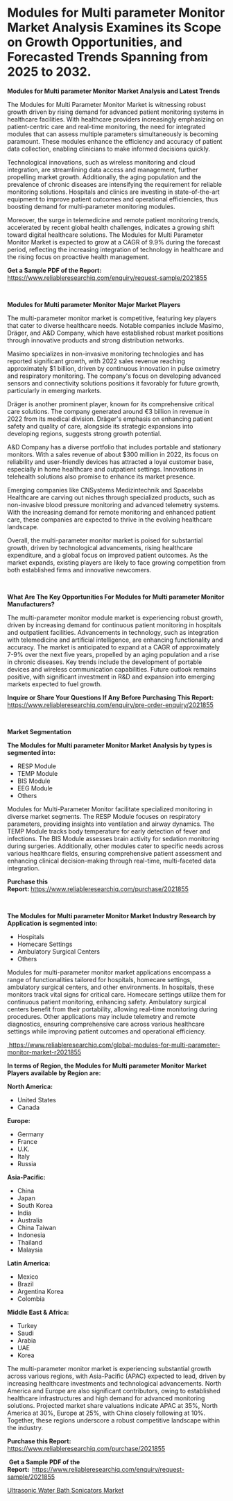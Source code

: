 <p><h1>Modules for Multi parameter Monitor Market Analysis Examines its Scope on Growth Opportunities, and Forecasted Trends Spanning from 2025 to 2032.</h1></p><p><strong>Modules for Multi parameter Monitor Market Analysis and Latest Trends</strong></p>
<p><p>The Modules for Multi Parameter Monitor Market is witnessing robust growth driven by rising demand for advanced patient monitoring systems in healthcare facilities. With healthcare providers increasingly emphasizing on patient-centric care and real-time monitoring, the need for integrated modules that can assess multiple parameters simultaneously is becoming paramount. These modules enhance the efficiency and accuracy of patient data collection, enabling clinicians to make informed decisions quickly.</p><p>Technological innovations, such as wireless monitoring and cloud integration, are streamlining data access and management, further propelling market growth. Additionally, the aging population and the prevalence of chronic diseases are intensifying the requirement for reliable monitoring solutions. Hospitals and clinics are investing in state-of-the-art equipment to improve patient outcomes and operational efficiencies, thus boosting demand for multi-parameter monitoring modules.</p><p>Moreover, the surge in telemedicine and remote patient monitoring trends, accelerated by recent global health challenges, indicates a growing shift toward digital healthcare solutions. The Modules for Multi Parameter Monitor Market is expected to grow at a CAGR of 9.9% during the forecast period, reflecting the increasing integration of technology in healthcare and the rising focus on proactive health management.</p></p>
<p><strong>Get a Sample PDF of the Report:&nbsp;</strong> <a href="https://www.reliableresearchiq.com/enquiry/request-sample/2021855?utm_campaign=2732&utm_medium=2&utm_source=Github&utm_content=ia&utm_term=29032025&utm_id=modules-for-multi-parameter-monitor">https://www.reliableresearchiq.com/enquiry/request-sample/2021855</a></p>
<p>&nbsp;</p>
<p><strong>Modules for Multi parameter Monitor Major Market Players</strong></p>
<p><p>The multi-parameter monitor market is competitive, featuring key players that cater to diverse healthcare needs. Notable companies include Masimo, Dräger, and A&D Company, which have established robust market positions through innovative products and strong distribution networks. </p><p>Masimo specializes in non-invasive monitoring technologies and has reported significant growth, with 2022 sales revenue reaching approximately $1 billion, driven by continuous innovation in pulse oximetry and respiratory monitoring. The company's focus on developing advanced sensors and connectivity solutions positions it favorably for future growth, particularly in emerging markets.</p><p>Dräger is another prominent player, known for its comprehensive critical care solutions. The company generated around €3 billion in revenue in 2022 from its medical division. Dräger's emphasis on enhancing patient safety and quality of care, alongside its strategic expansions into developing regions, suggests strong growth potential. </p><p>A&D Company has a diverse portfolio that includes portable and stationary monitors. With a sales revenue of about $300 million in 2022, its focus on reliability and user-friendly devices has attracted a loyal customer base, especially in home healthcare and outpatient settings. Innovations in telehealth solutions also promise to enhance its market presence.</p><p>Emerging companies like CNSystems Medizintechnik and Spacelabs Healthcare are carving out niches through specialized products, such as non-invasive blood pressure monitoring and advanced telemetry systems. With the increasing demand for remote monitoring and enhanced patient care, these companies are expected to thrive in the evolving healthcare landscape.</p><p>Overall, the multi-parameter monitor market is poised for substantial growth, driven by technological advancements, rising healthcare expenditure, and a global focus on improved patient outcomes. As the market expands, existing players are likely to face growing competition from both established firms and innovative newcomers.</p></p>
<p>&nbsp;</p>
<p><strong>What Are The Key Opportunities For Modules for Multi parameter Monitor Manufacturers?</strong></p>
<p><p>The multi-parameter monitor module market is experiencing robust growth, driven by increasing demand for continuous patient monitoring in hospitals and outpatient facilities. Advancements in technology, such as integration with telemedicine and artificial intelligence, are enhancing functionality and accuracy. The market is anticipated to expand at a CAGR of approximately 7-9% over the next five years, propelled by an aging population and a rise in chronic diseases. Key trends include the development of portable devices and wireless communication capabilities. Future outlook remains positive, with significant investment in R&D and expansion into emerging markets expected to fuel growth.</p></p>
<p><strong>Inquire or Share Your Questions If Any Before Purchasing This Report:</strong> <a href="https://www.reliableresearchiq.com/enquiry/pre-order-enquiry/2021855?utm_campaign=2732&utm_medium=2&utm_source=Github&utm_content=ia&utm_term=29032025&utm_id=modules-for-multi-parameter-monitor">https://www.reliableresearchiq.com/enquiry/pre-order-enquiry/2021855</a></p>
<p>&nbsp;</p>
<p><strong>Market Segmentation</strong></p>
<p><strong>The Modules for Multi parameter Monitor Market Analysis by types is segmented into:</strong></p>
<p><ul><li>RESP Module</li><li>TEMP Module</li><li>BIS Module</li><li>EEG Module</li><li>Others</li></ul></p>
<p><p>Modules for Multi-Parameter Monitor facilitate specialized monitoring in diverse market segments. The RESP Module focuses on respiratory parameters, providing insights into ventilation and airway dynamics. The TEMP Module tracks body temperature for early detection of fever and infections. The BIS Module assesses brain activity for sedation monitoring during surgeries. Additionally, other modules cater to specific needs across various healthcare fields, ensuring comprehensive patient assessment and enhancing clinical decision-making through real-time, multi-faceted data integration.</p></p>
<p><strong>Purchase this Report:&nbsp;</strong><a href="https://www.reliableresearchiq.com/purchase/2021855?utm_campaign=2732&utm_medium=2&utm_source=Github&utm_content=ia&utm_term=29032025&utm_id=modules-for-multi-parameter-monitor">https://www.reliableresearchiq.com/purchase/2021855</a></p>
<p>&nbsp;</p>
<p><strong>The Modules for Multi parameter Monitor Market Industry Research by Application is segmented into:</strong></p>
<p><ul><li>Hospitals</li><li>Homecare Settings</li><li>Ambulatory Surgical Centers</li><li>Others</li></ul></p>
<p><p>Modules for multi-parameter monitor market applications encompass a range of functionalities tailored for hospitals, homecare settings, ambulatory surgical centers, and other environments. In hospitals, these monitors track vital signs for critical care. Homecare settings utilize them for continuous patient monitoring, enhancing safety. Ambulatory surgical centers benefit from their portability, allowing real-time monitoring during procedures. Other applications may include telemetry and remote diagnostics, ensuring comprehensive care across various healthcare settings while improving patient outcomes and operational efficiency.</p></p>
<p><a href="https://www.reliableresearchiq.com/global-modules-for-multi-parameter-monitor-market-r2021855?utm_campaign=2732&utm_medium=2&utm_source=Github&utm_content=ia&utm_term=29032025&utm_id=modules-for-multi-parameter-monitor">&nbsp;https://www.reliableresearchiq.com/global-modules-for-multi-parameter-monitor-market-r2021855</a></p>
<p><strong>In terms of Region, the Modules for Multi parameter Monitor Market Players available by Region are:</strong></p>
<p>
    <p> <strong> North America: </strong>
        <ul>
            <li>United States</li>
            <li>Canada</li>
        </ul>
        </p> 
    <p> <strong> Europe: </strong>
        <ul>
            <li>Germany</li>
            <li>France</li>
            <li>U.K.</li>
            <li>Italy</li>
            <li>Russia</li>
        </ul>
        </p> 
    <p> <strong> Asia-Pacific: </strong>
        <ul>
            <li>China</li>
            <li>Japan</li>
            <li>South Korea</li>
            <li>India</li>
            <li>Australia</li>
            <li>China Taiwan</li>
            <li>Indonesia</li>
            <li>Thailand</li>
            <li>Malaysia</li>
        </ul>
        </p> 
    <p> <strong> Latin America: </strong>
        <ul>
            <li>Mexico</li>
            <li>Brazil</li>
            <li>Argentina Korea</li>
            <li>Colombia</li>
        </ul>
        </p> 
    <p> <strong> Middle East & Africa: </strong>
        <ul>
            <li>Turkey</li>
            <li>Saudi</li>
            <li>Arabia</li>
            <li>UAE</li>
            <li>Korea</li>
        </ul>
    </p>
    </p>
<p><p>The multi-parameter monitor market is experiencing substantial growth across various regions, with Asia-Pacific (APAC) expected to lead, driven by increasing healthcare investments and technological advancements. North America and Europe are also significant contributors, owing to established healthcare infrastructures and high demand for advanced monitoring solutions. Projected market share valuations indicate APAC at 35%, North America at 30%, Europe at 25%, with China closely following at 10%. Together, these regions underscore a robust competitive landscape within the industry.</p></p>
<p><strong>Purchase this Report: </strong><a href="https://www.reliableresearchiq.com/purchase/2021855?utm_campaign=2732&utm_medium=2&utm_source=Github&utm_content=ia&utm_term=29032025&utm_id=modules-for-multi-parameter-monitor">https://www.reliableresearchiq.com/purchase/2021855</a></p>
<p>&nbsp;<strong>Get a Sample PDF of the Report:&nbsp;&nbsp;</strong><a href="https://www.reliableresearchiq.com/enquiry/request-sample/2021855?utm_campaign=2732&utm_medium=2&utm_source=Github&utm_content=ia&utm_term=29032025&utm_id=modules-for-multi-parameter-monitor">https://www.reliableresearchiq.com/enquiry/request-sample/2021855</a></p>
<p><strong></strong></p>
<p><p><a href="https://github.com/akrachveslov/Market-Research-Report-List-1/blob/main/ultrasonic-water-bath-sonicators-market.md?utm_campaign=2732&utm_medium=2&utm_source=Github&utm_content=ia&utm_term=29032025&utm_id=modules-for-multi-parameter-monitor">Ultrasonic Water Bath Sonicators Market</a></p></p>